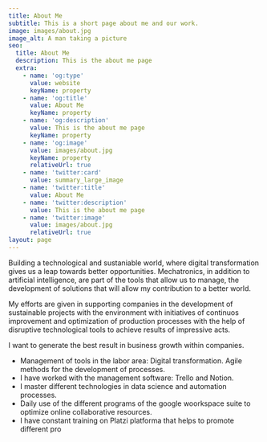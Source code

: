 ```yaml
---
title: About Me
subtitle: This is a short page about me and our work.
image: images/about.jpg
image_alt: A man taking a picture
seo:
  title: About Me
  description: This is the about me page
  extra:
    - name: 'og:type'
      value: website
      keyName: property
    - name: 'og:title'
      value: About Me
      keyName: property
    - name: 'og:description'
      value: This is the about me page
      keyName: property
    - name: 'og:image'
      value: images/about.jpg
      keyName: property
      relativeUrl: true
    - name: 'twitter:card'
      value: summary_large_image
    - name: 'twitter:title'
      value: About Me
    - name: 'twitter:description'
      value: This is the about me page
    - name: 'twitter:image'
      value: images/about.jpg
      relativeUrl: true
layout: page
---
```


Building a technological and sustaniable world, where digital transformation gives us a leap towards better opportunities. Mechatronics, in addition to artificial intelligence, are part of the tools that allow us to manage, the development of solutions that will allow my contribution to a better world.

My efforts are given in supporting companies in the development of sustainable projects with the environment with initiatives of continuos improvement and optimization of production processes with the help of disruptive technological tools to achieve results of impressive acts. 

I want to generate the best result in business growth within companies.

- Management of tools in the labor area: Digital transformation. Agile methods for the development of processes.
- I have worked with the management software: Trello and Notion.
- I master different technologies in data science and automation processes.
- Daily use of the different programs of the google woorkspace suite to optimize online collaborative resources.
- I have constant training on Platzi platforma that helps to promote different pro
